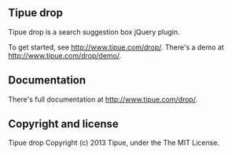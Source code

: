 Tipue drop
------------

Tipue drop is a search suggestion box jQuery plugin.

To get started, see <http://www.tipue.com/drop/>. There's a demo at <http://www.tipue.com/drop/demo/>.

Documentation
-------------

There's full documentation at <http://www.tipue.com/drop/>.

Copyright and license
---------------------

Tipue drop Copyright (c) 2013 Tipue, under the The MIT License.



